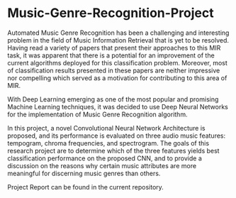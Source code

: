 # Music-Genre-Recognition-Project

Automated Music Genre Recognition has been a challenging and interesting problem in the field of Music Information Retrieval that is yet to be resolved. 
Having read a variety of papers that present their approaches to this MIR task, it was apparent that there is a potential for an improvement of the current algorithms deployed for this classification problem. 
Moreover, most of classification results presented in these papers are neither impressive nor compelling which served as a motivation for contributing to this area of MIR. 

With Deep Learning emerging as one of the most popular and promising Machine Learning techniques, it was decided to use Deep Neural Networks for the implementation of Music Genre Recognition algorithm. 

In this project, a novel Convolutional Neural Network Architecture is proposed, and its performance is evaluated on three audio music features: tempogram, chroma frequencies, and spectrogram. 
The goals of this research project are to determine which of the three features yields best classification performance on the proposed CNN, and to provide a discussion on the reasons why certain music attributes are more meaningful for discerning music genres than others.

Project Report can be found in the current repository.
